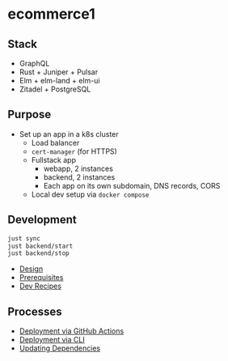 # ecommerce1

## Stack

- GraphQL
- Rust + Juniper + Pulsar
- Elm + elm-land + elm-ui
- Zitadel + PostgreSQL

## Purpose

- Set up an app in a k8s cluster
  - Load balancer
  - `cert-manager` (for HTTPS)
  - Fullstack app
    - webapp, 2 instances
    - backend, 2 instances
    - Each app on its own subdomain, DNS records, CORS
  - Local dev setup via `docker compose`

## Development

```sh
just sync
just backend/start
just backend/stop
```

- [Design](docs/design.md)
- [Prerequisites](docs/prerequisites.md)
- [Dev Recipes](docs/dev-recipes.md)

## Processes

- [Deployment via GitHub Actions](docs/deployment-github-actions.md)
- [Deployment via CLI](docs/deployment-cli.md)
- [Updating Dependencies](docs/updating-dependencies.md)
